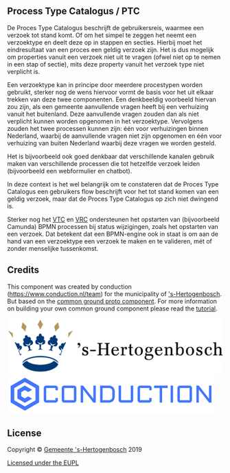Process Type Catalogus / PTC
------
De Proces Type Catalogus beschrijft de gebruikersreis, waarmee een verzoek tot stand komt. Of om het simpel te zeggen het neemt een verzoektype en deelt deze op in stappen en secties. Hierbij moet het eindresultaat van een proces een geldig verzoek zijn. Het is dus mogelijk om properties vanuit een verzoek niet uit te vragen (ofwel niet op te nemen in een stap of sectie),  mits deze property vanuit het verzoek type niet verplicht is.

Een verzoektype kan in principe door meerdere procestypen worden gebruikt, sterker nog de wens hiervoor vormt de basis voor het uit elkaar trekken van deze twee componenten. Een denkbeeldig voorbeeld hiervan zou zijn, als een gemeente aanvullende vragen heeft bij een verhuizing vanuit het buitenland. Deze aanvullende vragen zouden dan als niet verplicht kunnen worden opgenomen in het verzoektype. Vervolgens zouden het twee processen kunnen zijn: één voor verhuizingen binnen Nederland, waarbij de aanvullende vragen niet zijn opgenomen en één voor verhuizing van buiten Nederland waarbij deze vragen we worden gesteld. 

Het is bijvoorbeeld ook goed denkbaar dat verschillende kanalen gebruik maken van verschillende processen die tot hetzelfde verzoek leiden (bijvoorbeeld een webformulier en chatbot). 

In deze context is het wel belangrijk om te constateren dat de Proces Type Catalogus een gebruikers flow beschrijft voor het tot stand komen van een geldig verzoek, maar dat de Proces Type Catalogus op zich niet dwingend is.

Sterker nog het [VTC](https://github.com/ConductionNL/verzoektypecatalogus) en [VRC](https://github.com/ConductionNL/verzoekregistratiecomponent) ondersteunen het opstarten van (bijvoorbeeld Camunda) BPMN processen bij status wijzigingen, zoals het opstarten van een verzoek. Dat betekent dat een BPMN-engine ook in staat is om aan de hand van een verzoektype een verzoek te maken en te valideren, mét of zonder menselijke tussenkomst.
## Credits
This component was created by conduction (https://www.conduction.nl/team) for the municipality of ['s-Hertogenbosch](https://www.s-hertogenbosch.nl/). But based  on the [common ground proto component](https://github.com/ConductionNL/commonground-component). For more information on building your own common ground component please read the [tutorial](https://github.com/ConductionNL/commonground-component/blob/master/TUTORIAL.md).  

[!['s-Hertogenbosch](https://raw.githubusercontent.com/ConductionNL/processes/master/resources/logo-s-hertogenbosch.svg?sanitize=true "'s-Hertogenbosch")](https://www.s-hertogenbosch.nl/)
[![Conduction](https://raw.githubusercontent.com/ConductionNL/processes/master/resources/logo-conduction.svg?sanitize=true "Conduction")](https://www.conduction.nl/)

## License
Copyright &copy; [Gemeente 's-Hertogenbosch](https://www.s-hertogenbosch.nl/) 2019

[Licensed under the EUPL](LICENCE.md)

